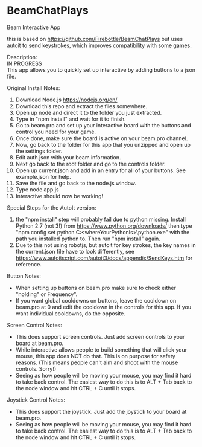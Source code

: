 # BeamChatPlays
Beam Interactive App

this is based on https://github.com/Firebottle/BeamChatPlays but uses autoit to send keystrokes, which improves compatibility with some games.

Description: <br>
IN PROGRESS <br>
This app allows you to quickly set up interactive by adding buttons to a json file.<br>

Original Install Notes: <br>
1. Download Node.js https://nodejs.org/en/ <br>
2. Download this repo and extract the files somewhere. <br>
3. Open up node and direct it to the folder you just extracted. <br>
4. Type in "npm install" and wait for it to finish. <br>
5. Go to beam.pro and set up your interactive board with the buttons and control you need for your game. <br>
6. Once done, make sure the board is active on your beam.pro channel. <br>
7. Now, go back to the folder for this app that you unzipped and open up the settings folder. <br>
8. Edit auth.json with your beam information. <br>
9. Next go back to the root folder and go to the controls folder. <br>
10. Open up current.json and add in an entry for all of your buttons. See example.json for help. <br>
11. Save the file and go back to the node.js window. <br>
12. Type node app.js <br>
13. Interactive should now be working! <br>

Special Steps for the AutoIt version:

1. the "npm install" step will probably fail due to python missing. Install Python 2.7 (not 3!) from https://www.python.org/downloads/ then type "npm config set python C:\<whereYourPythonIs>\python.exe" with the path you installed python to. Then run "npm install" again.
2. Due to this not using robotjs, but autoit for key strokes, the key names in the current.json file have to look differently, see https://www.autoitscript.com/autoit3/docs/appendix/SendKeys.htm for reference.

Button Notes: <br>
- When setting up buttons on beam.pro make sure to check either "holding" or Frequency".<br>
- If you want global cooldowns on buttons, leave the cooldown on beam.pro at 0 and edit the cooldown in the controls for this app. If you want individual cooldowns, do the opposite.<br>

Screen Control Notes: <br>
- This does support screen controls. Just add screen controls to your board at beam.pro.<br>
- While interactive allows people to build something that will click your mouse, this app does NOT do that. This is on purpose for safety reasons. (This means people can't aim and shoot with the mouse controls. Sorry!)<br>
- Seeing as how people will be moving your mouse, you may find it hard to take back control. The easiest way to do this is to ALT + Tab back to the node window and hit CTRL + C until it stops.<br>

Joystick Control Notes: <br>
- This does support the joystick. Just add the joystick to your board at beam.pro.<br>
- Seeing as how people will be moving your mouse, you may find it hard to take back control. The easiest way to do this is to ALT + Tab back to the node window and hit CTRL + C until it stops.<br>
